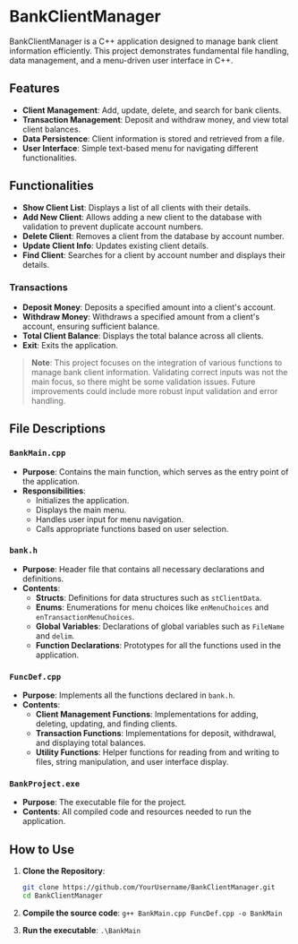 # BankClientManager

BankClientManager is a C++ application designed to manage bank client information efficiently. This project demonstrates fundamental file handling, data management, and a menu-driven user interface in C++.

## Features

- **Client Management**: Add, update, delete, and search for bank clients.
- **Transaction Management**: Deposit and withdraw money, and view total client balances.
- **Data Persistence**: Client information is stored and retrieved from a file.
- **User Interface**: Simple text-based menu for navigating different functionalities.

## Functionalities

- **Show Client List**: Displays a list of all clients with their details.
- **Add New Client**: Allows adding a new client to the database with validation to prevent duplicate account numbers.
- **Delete Client**: Removes a client from the database by account number.
- **Update Client Info**: Updates existing client details.
- **Find Client**: Searches for a client by account number and displays their details.

### Transactions

- **Deposit Money**: Deposits a specified amount into a client's account.
- **Withdraw Money**: Withdraws a specified amount from a client's account, ensuring sufficient balance.
- **Total Client Balance**: Displays the total balance across all clients.
- **Exit**: Exits the application.

> **Note**: This project focuses on the integration of various functions to manage bank client information. Validating correct inputs was not the main focus, so there might be some validation issues. Future improvements could include more robust input validation and error handling.

## File Descriptions

### `BankMain.cpp`

- **Purpose**: Contains the main function, which serves as the entry point of the application.
- **Responsibilities**:
  - Initializes the application.
  - Displays the main menu.
  - Handles user input for menu navigation.
  - Calls appropriate functions based on user selection.

### `bank.h`

- **Purpose**: Header file that contains all necessary declarations and definitions.
- **Contents**:
  - **Structs**: Definitions for data structures such as `stClientData`.
  - **Enums**: Enumerations for menu choices like `enMenuChoices` and `enTransactionMenuChoices`.
  - **Global Variables**: Declarations of global variables such as `FileName` and `delim`.
  - **Function Declarations**: Prototypes for all the functions used in the application.

### `FuncDef.cpp`

- **Purpose**: Implements all the functions declared in `bank.h`.
- **Contents**:
  - **Client Management Functions**: Implementations for adding, deleting, updating, and finding clients.
  - **Transaction Functions**: Implementations for deposit, withdrawal, and displaying total balances.
  - **Utility Functions**: Helper functions for reading from and writing to files, string manipulation, and user interface display.

### `BankProject.exe`

- **Purpose**: The executable file for the project.
- **Contents**: All compiled code and resources needed to run the application.

## How to Use

1. **Clone the Repository**:
   ```sh
   git clone https://github.com/YourUsername/BankClientManager.git
   cd BankClientManager

2.  **Compile the source code**:
   ``` g++ BankMain.cpp FuncDef.cpp -o BankMain ```

3. **Run the executable**:
   ``` .\BankMain ```

